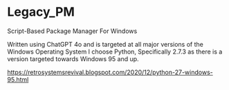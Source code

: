 # Legacy_PM
Script-Based Package Manager For Windows

Written using ChatGPT 4o and is targeted at all major versions of the Windows Operating System
I choose Python, Specifically 2.7.3 as there is a version targeted towards Windows 95 and up.

https://retrosystemsrevival.blogspot.com/2020/12/python-27-windows-95.html
